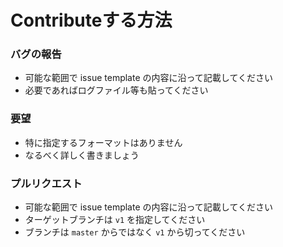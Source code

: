 # Contributeする方法

### バグの報告

- 可能な範囲で issue template の内容に沿って記載してください
- 必要であればログファイル等も貼ってください

### 要望

- 特に指定するフォーマットはありません
- なるべく詳しく書きましょう

### プルリクエスト

- 可能な範囲で issue template の内容に沿って記載してください
- ターゲットブランチは ```v1``` を指定してください
- ブランチは ```master``` からではなく ```v1``` から切ってください
